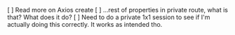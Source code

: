 [ ] Read more on Axios create
[ ] ...rest of properties in private route, what is that? What does it do?
[ ] Need to do a private 1x1 session to see if I'm actually doing this correctly. It works as intended tho.